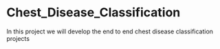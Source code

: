 # Chest_Disease_Classification
In this project we will develop the end to end chest disease classification projects
